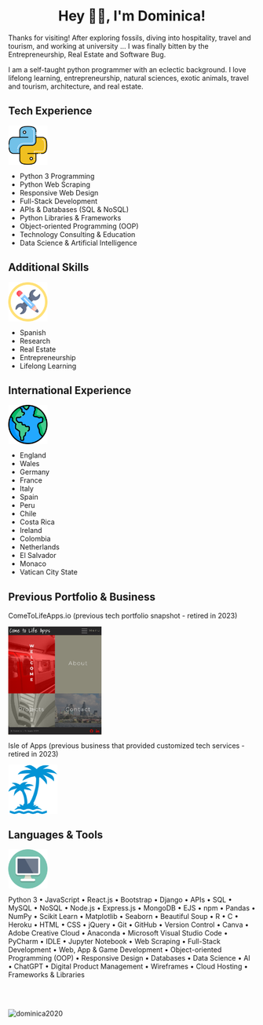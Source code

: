 <h1 align="center">Hey 👋🏽, I'm Dominica!</h1>
<p>Thanks for visiting! After exploring fossils, diving into hospitality, travel and tourism, and working at university ... I was finally bitten by the Entrepreneurship, Real Estate and Software Bug.</p>
<p>I am a self-taught python programmer with an eclectic background. I love lifelong learning, entrepreneurship, natural sciences, exotic animals, travel and tourism, architecture, and real estate.</p>

## Tech Experience
<p align="left">
<a href="https://www.python.org/" target="blank"><img align="center" src="python.png" alt="tech-focus" height="80" width="80" /></a>
</p>

- Python 3 Programming 
- Python Web Scraping
- Responsive Web Design
- Full-Stack Development 
- APIs & Databases (SQL & NoSQL)
- Python Libraries & Frameworks
- Object-oriented Programming (OOP)
- Technology Consulting & Education
- Data Science & Artificial Intelligence

## Additional Skills
<p align="left">
<img align="center" src="skills-icon.png" alt="additional_skills" height="80" width="80" />
</p>

- Spanish
- Research
- Real Estate
- Entrepreneurship
- Lifelong Learning

## International Experience
<p align="left">
<img align="center" src="earth-icon.png" alt="tinternational_experience" height="80" width="80" />
</p>

- England
- Wales
- Germany
- France
- Italy
- Spain
- Peru
- Chile
- Costa Rica
- Ireland
- Colombia
- Netherlands
- El Salvador
- Monaco
- Vatican City State

## Previous Portfolio & Business
ComeToLifeApps.io (previous tech portfolio snapshot - retired in 2023)
<p align="left">
<img align="center" src="ctla-icon.png" alt="old-portfolio" height="220" width="190" />
</p>

Isle of Apps (previous business that provided customized tech services - retired in 2023)
<p align="left">
<img align="center" src="palms-icon.png" alt="isle_of_apps" height="100" width="100" />
</p>

## Languages & Tools
<p align="left">
<img align="center" src="computer-icon.png" alt="" height="80" width="80" />
</p>

<p>Python 3 • JavaScript • React.js • Bootstrap • Django • APIs • SQL • MySQL • NoSQL • Node.js • Express.js • MongoDB • EJS • npm • Pandas • NumPy • Scikit Learn • Matplotlib • Seaborn • Beautiful Soup • R • C • Heroku • HTML • CSS • jQuery • Git • GitHub • Version Control • Canva • Adobe Creative Cloud • Anaconda • Microsoft Visual Studio Code • PyCharm • IDLE • Jupyter Notebook • Web Scraping • Full-Stack Development • Web, App & Game Development • Object-oriented Programming (OOP) • Responsive Design • Databases • Data Science • AI • ChatGPT • Digital Product Management • Wireframes • Cloud Hosting • Frameworks & Libraries</p>

<br>
<br>

<p align="left"> <img src="https://komarev.com/ghpvc/?username=dominica2020&label=Profile%20Views&color=brightgreen&style=for-the-badge" alt="dominica2020" /> </p>
